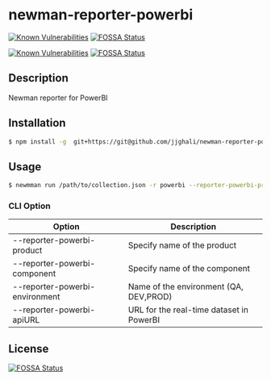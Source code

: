 # newman-reporter-powerbi
[![Known Vulnerabilities](https://snyk.io/test/github/jjghali/newman-reporter-powerbi/badge.svg?targetFile=package.json)](https://snyk.io/test/github/jjghali/newman-reporter-powerbi?targetFile=package.json)
[![FOSSA Status](https://app.fossa.com/api/projects/git%2Bgithub.com%2Fjjghali%2Fnewman-reporter-powerbi.svg?type=shield)](https://app.fossa.com/projects/git%2Bgithub.com%2Fjjghali%2Fnewman-reporter-powerbi?ref=badge_shield)

[![Known Vulnerabilities](https://snyk.io/test/github/jjghali/newman-reporter-powerbi/badge.svg?targetFile=package.json)](https://snyk.io/test/github/jjghali/newman-reporter-powerbi?targetFile=package.json)
[![FOSSA Status](https://app.fossa.com/api/projects/git%2Bgithub.com%2Fjjghali%2Fnewman-reporter-powerbi.svg?type=shield)](https://app.fossa.com/projects/git%2Bgithub.com%2Fjjghali%2Fnewman-reporter-powerbi?ref=badge_shield)

## Description
Newman reporter for PowerBI

## Installation
```bash
$ npm install -g  git+https://git@github.com/jjghali/newman-reporter-powerbi.git
```
## Usage

```bash
$ newmman run /path/to/collection.json -r powerbi --reporter-powerbi-product <product-name> --reporter-powerbi-component <component-name> --reporter-powerbi-environment <env> --reporter-powerbi-powerbiURL <URL to API endpoint>
```
### CLI Option
| Option                                          | Description                              |
| ----------------------------------------------- | ---------------------------------------- |
| --reporter-powerbi-product <product-name>       | Specify name of the product              |
| --reporter-powerbi-component <component-name>   | Specify name of the component            |
| --reporter-powerbi-environment <env>            | Name of the environment (QA, DEV,PROD)   |
| --reporter-powerbi-apiURL <URL to API endpoint> | URL for the real-time dataset in PowerBI |


## License
[![FOSSA Status](https://app.fossa.com/api/projects/git%2Bgithub.com%2Fjjghali%2Fnewman-reporter-powerbi.svg?type=large)](https://app.fossa.com/projects/git%2Bgithub.com%2Fjjghali%2Fnewman-reporter-powerbi?ref=badge_large)